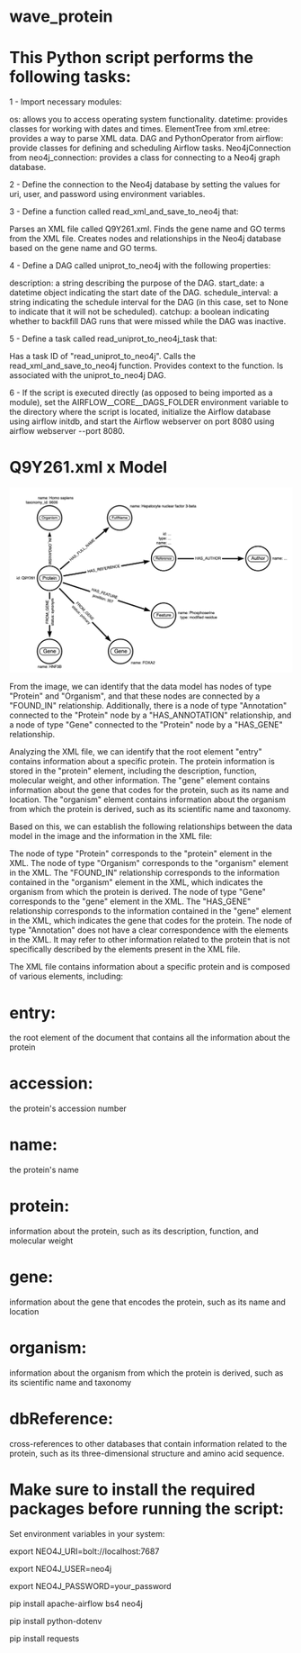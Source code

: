 # wave_protein


# This Python script performs the following tasks:

1 - Import necessary modules:

os: allows you to access operating system functionality.
datetime: provides classes for working with dates and times.
ElementTree from xml.etree: provides a way to parse XML data.
DAG and PythonOperator from airflow: provide classes for defining and scheduling Airflow tasks.
Neo4jConnection from neo4j_connection: provides a class for connecting to a Neo4j graph database.

2 - Define the connection to the Neo4j database by setting the values for uri, user, and password using environment variables.

3 - Define a function called read_xml_and_save_to_neo4j that:

Parses an XML file called Q9Y261.xml.
Finds the gene name and GO terms from the XML file.
Creates nodes and relationships in the Neo4j database based on the gene name and GO terms.

4 - Define a DAG called uniprot_to_neo4j with the following properties:

description: a string describing the purpose of the DAG.
start_date: a datetime object indicating the start date of the DAG.
schedule_interval: a string indicating the schedule interval for the DAG (in this case, set to None to indicate that it will not be scheduled).
catchup: a boolean indicating whether to backfill DAG runs that were missed while the DAG was inactive.

5 - Define a task called read_uniprot_to_neo4j_task that:

Has a task ID of "read_uniprot_to_neo4j".
Calls the read_xml_and_save_to_neo4j function.
Provides context to the function.
Is associated with the uniprot_to_neo4j DAG.

6 - If the script is executed directly (as opposed to being imported as a module), set the AIRFLOW__CORE__DAGS_FOLDER environment variable to the directory where the script is located, initialize the Airflow database using airflow initdb, and start the Airflow webserver on port 8080 using airflow webserver --port 8080.

# Q9Y261.xml x Model

![Example Data Model](./img/example_data_model.png)

From the image, we can identify that the data model has nodes of type "Protein" and "Organism", and that these nodes are connected by a "FOUND_IN" relationship. Additionally, there is a node of type "Annotation" connected to the "Protein" node by a "HAS_ANNOTATION" relationship, and a node of type "Gene" connected to the "Protein" node by a "HAS_GENE" relationship.

Analyzing the XML file, we can identify that the root element "entry" contains information about a specific protein. The protein information is stored in the "protein" element, including the description, function, molecular weight, and other information. The "gene" element contains information about the gene that codes for the protein, such as its name and location. The "organism" element contains information about the organism from which the protein is derived, such as its scientific name and taxonomy.

Based on this, we can establish the following relationships between the data model in the image and the information in the XML file:

The node of type "Protein" corresponds to the "protein" element in the XML.
The node of type "Organism" corresponds to the "organism" element in the XML.
The "FOUND_IN" relationship corresponds to the information contained in the "organism" element in the XML, which indicates the organism from which the protein is derived.
The node of type "Gene" corresponds to the "gene" element in the XML.
The "HAS_GENE" relationship corresponds to the information contained in the "gene" element in the XML, which indicates the gene that codes for the protein.
The node of type "Annotation" does not have a clear correspondence with the elements in the XML. It may refer to other information related to the protein that is not specifically described by the elements present in the XML file.


The XML file contains information about a specific protein and is composed of various elements, including:

# entry: 
the root element of the document that contains all the information about the protein
# accession: 
the protein's accession number
# name: 
the protein's name
# protein: 
information about the protein, such as its description, function, and molecular weight
# gene: 
information about the gene that encodes the protein, such as its name and location
# organism: 
information about the organism from which the protein is derived, such as its scientific name and taxonomy
# dbReference: 
cross-references to other databases that contain information related to the protein, such as its three-dimensional structure and amino acid sequence.


# Make sure to install the required packages before running the script:

Set environment variables in your system:

export NEO4J_URI=bolt://localhost:7687

export NEO4J_USER=neo4j

export NEO4J_PASSWORD=your_password


pip install apache-airflow bs4 neo4j

pip install python-dotenv

pip install requests

